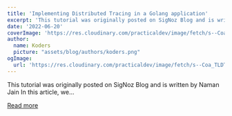 ```yaml
---
title: 'Implementing Distributed Tracing in a Golang application'
excerpt: 'This tutorial was originally posted on SigNoz Blog and is written by Naman Jain  In this article, we...'
date: '2022-06-20'
coverImage: 'https://res.cloudinary.com/practicaldev/image/fetch/s--Coa_TLDT--/c_imagga_scale,f_auto,fl_progressive,h_420,q_auto,w_1000/https://dev-to-uploads.s3.amazonaws.com/uploads/articles/stumkipjcrcdvty7eiok.png'
author:
  name: Koders
  picture: "assets/blog/authors/koders.png"
ogImage:
  url: 'https://res.cloudinary.com/practicaldev/image/fetch/s--Coa_TLDT--/c_imagga_scale,f_auto,fl_progressive,h_420,q_auto,w_1000/https://dev-to-uploads.s3.amazonaws.com/uploads/articles/stumkipjcrcdvty7eiok.png'
---
```


This tutorial was originally posted on SigNoz Blog and is written by Naman Jain  In this article, we...

[Read more](https://dev.to/signoz/implementing-distributed-tracing-in-a-golang-application-5cm1)

